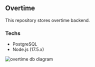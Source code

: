 ## Overtime

This repository stores overtime backend.

### Techs
 - PostgreSQL
 - Node.js (17.5.x)

![overtime db diagram](#./assets/overtime-db-diagram.png)
